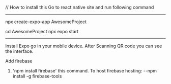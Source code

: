 // How to install this
Go to react native site and run following command

---

npx create-expo-app AwesomeProject

cd AwesomeProject
npx expo start

---

Install Expo go in your mobile device. After Scanning QR code you can see the interface.

Add firebase

1. 'npm install firebase' this command.
   To host firebase hosting:
   --npm install -g firebase-tools
